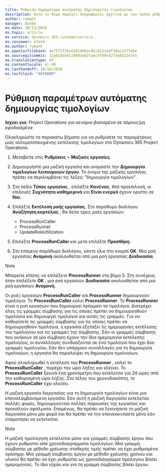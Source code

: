 ```yaml
---
title: Ρύθμιση παραμέτρων αυτόματης δημιουργίας τιμολογίων
description: Αυτό το θέμα παρέχει πληροφορίες σχετικά με τον τρόπο ρύθμισης παραμέτρων του συστήματος ώστε να δημιουργεί αυτόματα τιμολόγια.
author: rumant
manager: Annbe
ms.date: 10/13/2020
ms.topic: article
ms.service: dynamics-365-customerservice
ms.reviewer: kfend
ms.author: rumant
ms.openlocfilehash: 4e7572f2bc6201960ac01ce521adf39ac2577dbe
ms.sourcegitcommit: 11a61db54119503e82faec5f99c4273e8d1247e5
ms.translationtype: HT
ms.contentlocale: el-GR
ms.lasthandoff: 10/16/2020
ms.locfileid: "4076809"
---
```

# <a name="configure-automatic-invoice-creation"></a>Ρύθμιση παραμέτρων αυτόματης δημιουργίας τιμολογίων

_**Ισχύει για:** Project Operations για σενάρια βασισμένα σε πόρους/μη εφοδιασμένα_


Ολοκληρώστε τα παρακάτω βήματα για να ρυθμίσετε τις παραμέτρους μιας αυτοματοποιημένης εκτέλεσης τιμολογίων στο Dynamics 365 Project Operations.

1. Μεταβείτε στις **Ρυθμίσεις** > **Μαζικές εργασίες**.
2. Δημιουργήστε μια μαζική εργασία και ονομάστε την **Δημιουργία τιμολογίων λειτουργιών έργου**. Το όνομα της μαζικής εργασίας πρέπει να περιλαμβάνει τις λέξεις "δημιουργία τιμολογίων".
3. Στο πεδίο **Τύπος εργασίας** , επιλέξτε **Κανένας**. Από προεπιλογή, οι επιλογές **Συχνότητα καθημερινά** και **Είναι ενεργό** έχουν οριστεί σε **Ναι**.
4. Επιλέξτε **Εκτέλεση ροής εργασίας**. Στο παράθυρο διαλόγου **Αναζήτηση καρτέλας** , θα δείτε τρεις ροές εργασιών:

    - ProcessRunCaller
    - ProcessRunner
    - UpdateRoleUtilization

5. Επιλέξτε **ProcessRunCaller** και μετά επιλέξτε **Προσθήκη**.
6. Στο επόμενο παράθυρο διαλόγου, κάντε κλικ στο κουμπί **ΟΚ**. Μια ροή εργασίας **Αναμονή** ακολουθείται από μια ροή εργασίας **Διαδικασία**.

  > [!NOTE]
  > Μπορείτε επίσης να επιλέξετε **ProcessRunner** στο βήμα 5. Στη συνέχεια, όταν επιλέξετε **OK** , μια ροή εργασιών **Διαδικασία** ακολουθείται από μια ροή εργασιών **Αναμονή**.

Οι ροές εργασιών **ProcessRunCaller** και **ProcessRunner** δημιουργούν τιμολόγια. Το **ProcessRunCaller** καλεί **ProcessRunner**. Το **ProcessRunner** είναι η ροή εργασιών που δημιουργεί πράγματι τα τιμολόγια. Διατρέχει όλες τις γραμμές σύμβασης για τις οποίες πρέπει να δημιουργηθούν τιμολόγια και δημιουργεί τιμολόγια για αυτές τις γραμμές. Για να καθορίσετε τις γραμμές σύμβασης για τις οποίες πρέπει να δημιουργηθούν τιμολόγια, η εργασία εξετάζει τις ημερομηνίες εκτέλεσης του τιμολογίου για τις γραμμές της σύμβασης. Εάν οι γραμμές σύμβασης που ανήκουν σε μία σύμβαση έχουν την ίδια ημερομηνία εκτέλεσης τιμολογίου, οι συναλλαγές συνδυάζονται σε ένα τιμολόγιο που έχει δύο γραμμές τιμολογίου. Εάν δεν υπάρχουν συναλλαγές για τη δημιουργία τιμολογίων, η εργασία θα παραλείψει τη δημιουργία τιμολογίων.

Αφού ολοκληρωθεί η εκτέλεση του **ProcessRunner** , καλεί το **ProcessRunCaller** , παρέχει την ώρα λήξης και κλείνει. Το **ProcessRunCaller** ξεκινά ένα χρονόμετρο που εκτελείται για 24 ώρες από την καθορισμένη ώρα λήξης. Στο τέλος του χρονοδιακόπτη, το **ProcessRunCaller** έχει κλείσει.

Η μαζική εργασία διεργασίας για τη δημιουργία τιμολογίων είναι μια επαναλαμβανόμενη εργασία. Εάν αυτή η μαζική διεργασία εκτελείται πολλές φορές, δημιουργούνται πολλές παρουσίες της εργασίας και προκαλούν σφάλματα. Επομένως, θα πρέπει να ξεκινήσετε τη μαζική διεργασία μόνο μία φορά και θα πρέπει να την επανεκκινήσετε μόνο εάν σταματήσει να εκτελείται.

> [!NOTE]
> Η μαζική τιμολόγηση εκτελείται μόνο για γραμμές σύμβασης έργου που έχουν ρυθμιστεί από χρονοδιαγράμματα τιμολογίων. Μια γραμμή σύμβασης με μέθοδο χρέωσης σταθερής τιμής πρέπει να έχει ρυθμισμένα ορόσημα. Μια γραμμή σύμβασης έργου με μέθοδο χρέωσης χρόνου και υλικού θα πρέπει να έχει ρυθμιστεί ως χρονοδιάγραμμα τιμολογίου βάσει ημερομηνίας. Το ίδιο ισχύει και για τη γραμμή σύμβασης βάσει έργου.     
